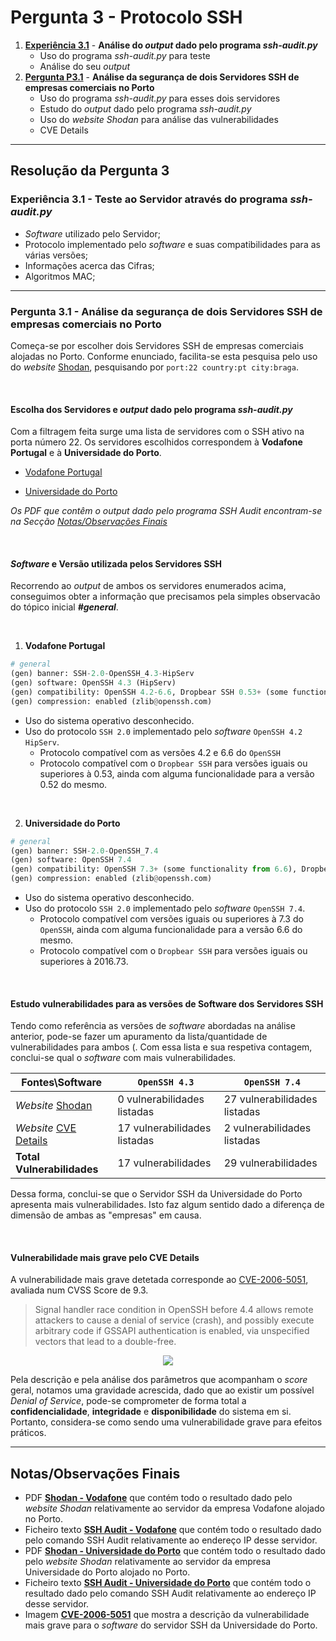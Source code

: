 # Pergunta 3 - Protocolo SSH

1. [**Experiência 3.1**](#experiência-31---teste-ao-servidor-através-do-programa-ssh-auditpy) - **Análise do *output* dado pelo programa *ssh-audit.py***
    - Uso do programa *ssh-audit.py* para teste
    - Análise do seu *output*
2. [**Pergunta P3.1**](#pergunta-31---análise-da-segurança-de-dois-servidores-ssh-de-empresas-comerciais-no-porto) - **Análise da segurança de dois Servidores SSH de empresas comerciais no Porto**
	- Uso do programa *ssh-audit.py* para esses dois servidores
	- Estudo do *output* dado pelo programa *ssh-audit.py*
	- Uso do *website Shodan* para análise das vulnerabilidades
	- CVE Details

---

## Resolução da Pergunta 3

### Experiência 3.1 - Teste ao Servidor através do programa *ssh-audit.py*

- *Software* utilizado pelo Servidor;
- Protocolo implementado pelo *software* e suas compatibilidades para as várias versões;
- Informações acerca das Cifras;
- Algoritmos MAC;

---

### Pergunta 3.1 - Análise da segurança de dois Servidores SSH de empresas comerciais no Porto

Começa-se por escolher dois Servidores SSH de empresas comerciais alojadas no Porto. Conforme enunciado, facilita-se esta pesquisa pelo uso do *website* [Shodan](https://www.shodan.io/), pesquisando por `port:22 country:pt city:braga`.

<br/>

#### Escolha dos Servidores e *output* dado pelo programa *ssh-audit.py*

Com a filtragem feita surge uma lista de servidores com o SSH ativo na porta número 22. Os servidores escolhidos correspondem à **Vodafone Portugal** e à **Universidade do Porto**.

- [Vodafone Portugal](https://www.shodan.io/host/178.166.18.42)

- [Universidade do Porto](https://www.shodan.io/host/193.137.28.238)

*Os PDF que contêm o output dado pelo programa SSH Audit encontram-se na Secção [Notas/Observações Finais](#notasobservações-finais)*

<br/>

#### *Software* e Versão utilizada pelos Servidores SSH

Recorrendo ao *output* de ambos os servidores enumerados acima, conseguimos obter a informação que precisamos pela simples observacão do tópico inicial ***#general***.

<br/>

1. **Vodafone Portugal**

```python
# general
(gen) banner: SSH-2.0-OpenSSH_4.3-HipServ
(gen) software: OpenSSH 4.3 (HipServ)
(gen) compatibility: OpenSSH 4.2-6.6, Dropbear SSH 0.53+ (some functionality from 0.52)
(gen) compression: enabled (zlib@openssh.com)
```

- Uso do sistema operativo desconhecido.
- Uso do protocolo `SSH 2.0` implementado pelo *software* `OpenSSH 4.2 HipServ`.
  - Protocolo compatível com as versões 4.2 e 6.6 do `OpenSSH`
  - Protocolo compatível com o `Dropbear SSH` para versões iguais ou superiores à 0.53, ainda com alguma funcionalidade para a versão 0.52 do mesmo.

<br/>

2. **Universidade do Porto**

```python
# general
(gen) banner: SSH-2.0-OpenSSH_7.4
(gen) software: OpenSSH 7.4
(gen) compatibility: OpenSSH 7.3+ (some functionality from 6.6), Dropbear SSH 2016.73+
(gen) compression: enabled (zlib@openssh.com)
```

- Uso do sistema operativo desconhecido.
- Uso do protocolo `SSH 2.0` implementado pelo *software* `OpenSSH 7.4`.
  - Protocolo compatível com versões iguais ou superiores à 7.3 do `OpenSSH`, ainda com alguma funcionalidade para a versão 6.6 do mesmo.
  - Protocolo compatível com o `Dropbear SSH` para versões iguais ou superiores à 2016.73.

<br/>

#### Estudo vulnerabilidades para as versões de Software dos Servidores SSH

Tendo como referência as versões de *software* abordadas na análise anterior, pode-se fazer um apuramento da lista/quantidade de vulnerabilidades para ambos (. Com essa lista e sua respetiva contagem, conclui-se qual o *software* com mais vulnerabilidades.

| Fontes\Software                                              | `OpenSSH 4.3`                | `OpenSSH 7.4`                |
| ------------------------------------------------------------ | ---------------------------- | ---------------------------- |
| *Website* [Shodan](https://www.shodan.io/host/178.166.18.42) | 0 vulnerabilidades listadas  | 27 vulnerabilidades listadas |
| *Website* [CVE Details](https://www.cvedetails.com/vulnerability-list/vendor_id-97/product_id-585/version_id-37157/Openbsd-Openssh-4.3.html) | 17 vulnerabilidades listadas | 2 vulnerabilidades listadas  |
| **Total Vulnerabilidades**                                   | 17 vulnerabilidades          | 29 vulnerabilidades          |

Dessa forma, conclui-se que o Servidor SSH da Universidade do Porto apresenta mais vulnerabilidades. Isto faz algum sentido dado a diferença de dimensão de ambas as "empresas" em causa.

<br/>

#### Vulnerabilidade mais grave pelo CVE Details

A vulnerabilidade mais grave detetada corresponde ao [CVE-2006-5051](https://www.cvedetails.com/cve/CVE-2006-5051/), avaliada num CVSS Score de 9.3.

>  Signal handler race condition in OpenSSH before 4.4 allows remote attackers to cause a denial of service (crash), and possibly execute arbitrary code if GSSAPI authentication is enabled, via unspecified vectors that lead to a double-free.

<p align="center">
    <img src="Images/CVE-2006-5051.png">
</p>


Pela descrição e pela análise dos parâmetros que acompanham o *score* geral, notamos uma gravidade acrescida, dado que ao existir um possível *Denial of Service*, pode-se comprometer de forma total a **confidencialidade**, **integridade** e **disponibilidade** do sistema em si. Portanto, considera-se como sendo uma vulnerabilidade grave para efeitos práticos.

---

## Notas/Observações Finais

- PDF [**Shodan - Vodafone**](https://github.com/uminho-miei-engseg-19-20/Grupo5/blob/master/TP2/P3%20-%20Protocolo%20SSH/Shodan%20-%20Vodafone.pdf) que contém todo o resultado dado pelo *website Shodan* relativamente ao servidor da empresa Vodafone alojado no Porto.
- Ficheiro texto [**SSH Audit - Vodafone**](https://github.com/uminho-miei-engseg-19-20/Grupo5/blob/master/TP2/P3%20-%20Protocolo%20SSH/SSH%20Audit%20-%20Vodafone.txt) que contém todo o resultado dado pelo comando SSH Audit relativamente ao endereço IP desse servidor.
- PDF [**Shodan - Universidade do Porto**](https://github.com/uminho-miei-engseg-19-20/Grupo5/blob/master/TP2/P3%20-%20Protocolo%20SSH/Shodan%20-%20Universidade%20do%20Porto.pdf) que contém todo o resultado dado pelo *website Shodan* relativamente ao servidor da empresa Universidade do Porto alojado no Porto.
- Ficheiro texto [**SSH Audit - Universidade do Porto**](https://github.com/uminho-miei-engseg-19-20/Grupo5/blob/master/TP2/P3%20-%20Protocolo%20SSH/SSH%20Audit%20-%20Universidade%20do%20Porto.txt) que contém todo o resultado dado pelo comando SSH Audit relativamente ao endereço IP desse servidor.
- Imagem [**CVE-2006-5051**](https://github.com/uminho-miei-engseg-19-20/Grupo5/blob/master/TP2/P3%20-%20Protocolo%20SSH/Images/CVE-2006-5051.png) que mostra a descrição da vulnerabilidade mais grave para o *software* do servidor SSH da Universidade do Porto.
